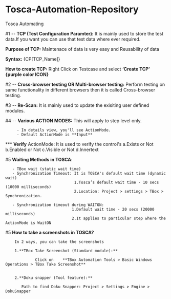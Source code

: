 # Tosca-Automation-Repository
Tosca Automating 

#1 --  **TCP (Test Configuration Paramter):** It is mainly used to store the test data.If you want you can use that test data where ever required. 

**Purpose of TCP:** 
          Maintenace of data is very easy and 
          Reusability of data 
          
**Syntax:**  {CP[TCP_Name]}

**How to create TCP:**  Right Click on Testcase and select **‘Create TCP’ {purple color ICON}**

     

#2 -- **Cross-browser testing OR Multi-browser testing:**
            Perform testing on same functionality in different browsers then it is called Cross-browser testing.

     

#3 -- **Re-Scan:** It is mainly used to update the exisiting user defined modules.


#4 -- **Various ACTION MODES:** This will apply to step level only.

         - In details view, you'll see ActionMode.
         - Default ActionMode is **Input**

  *** **Verify** ActionMode: It is used to verify the control's
                             a.Exists or Not
                             b.Enabled or Not
                             c.Visible or Not 
                             d.Innertext
                

 #5 **Waiting Methods in TOSCA**:

       - TBox wait (static wait time)
       - Synchronization Timeout: It is TOSCA's default wait time (dynamic wait)
                                  1.Tosca’s default wait time - 10 secs (10000 milliseconds)  
                                  2.Location: Project > settings > TBox > Synchronization.

       - Synchronization timeout during WAITON: 
                                 1.Default wait time - 20 secs (20000 milliseconds)
                                 2.It applies to particular step where the ActionMode is WaitON
 


   #5 **How to take a screenshots in TOSCA?**

        In 2 ways, you can take the screenshots

        1.**TBox Take Screenshot (Standard module):**
        
                 Click on    **TBox Automation Tools > Basic Windows Operations > TBox Take Screenshot**
                 

        2.**Doku snapper (Tool feature):**
        
           Path to find Doku Snapper: Project > Settings > Engine > DokuSnapper
             
